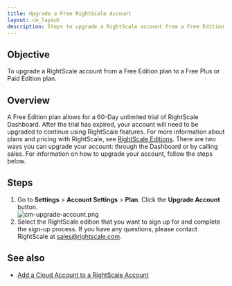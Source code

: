 ```yaml
---
title: Upgrade a Free RightScale Account
layout: cm_layout
description: Steps to upgrade a RightScale account from a Free Edition plan to a Free Plus or Paid Edition plan.
---
```

## Objective

To upgrade a RightScale account from a Free Edition plan to a Free Plus or Paid Edition plan.

## Overview

A Free Edition plan allows for a 60-Day unlimited trial of RightScale Dashboard. After the trial has expired, your account will need to be upgraded to continue using RightScale features. For more information about plans and pricing with RightScale, see [RightScale Editions](http://www.rightscale.com/products-and-services/products/pricing). There are two ways you can upgrade your account: through the Dashboard or by calling sales. For information on how to upgrade your account, follow the steps below.

## Steps

1. Go to **Settings** > **Account Settings** > **Plan**. Click the **Upgrade Account** button.  
  ![cm-upgrade-account.png](/img/cm-upgrade-account.png)
2. Select the RightScale edition that you want to sign up for and complete the sign-up process. If you have any questions, please contact RightScale at [sales@rightscale.com](mailto:sales@rightscale.com).

## See also

* [Add a Cloud Account to a RightScale Account](/cm/dashboard/settings/account/add_a_cloud_account_to_a_rightscale_account.html)
